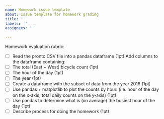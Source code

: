 ```yaml
---
name: Homework issue template
about: Issue template for homework grading
title: ''
labels: ''
assignees: ''

---
```


Homework evaluation rubric:

- [ ] Read the pronto CSV file into a pandas dataframe (1pt)
Add columns to the dataframe containing:
- [ ] The total (East + West) bicycle count (1pt)
- [ ] The hour of the day (1pt)
- [ ] The year (1pt)
- [ ] Create a dataframe with the subset of data from the year 2016 (1pt)
- [ ] Use pandas + matplotlib to plot the counts by hour. (i.e. hour of the day on the x-axis, total daily counts on the y-axis) (1pt)
- [ ] Use pandas to determine what is (on average) the busiest hour of the day (1pt)
- [ ] Describe process for doing the homework (1pt)
